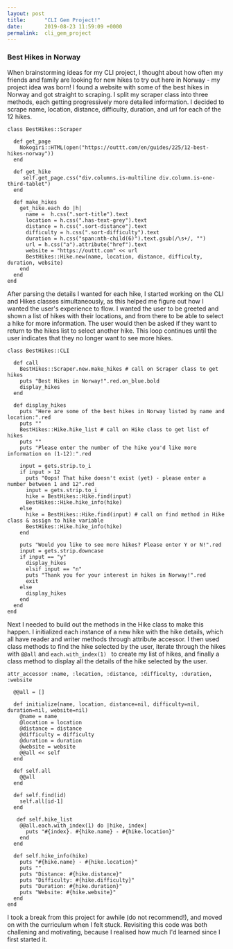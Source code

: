 ```yaml
---
layout: post
title:      "CLI Gem Project!"
date:       2019-08-23 11:59:09 +0000
permalink:  cli_gem_project
---
```


### Best Hikes in Norway


When brainstorming ideas for my CLI project, I thought about how often my friends and family are looking for new hikes to try out here in Norway - my project idea was born! I found a website with some of the best hikes in Norway and got straight to scraping. I split my scraper class into three methods, each getting progressively more detailed information. I decided to scrape name, location, distance, difficulty, duration, and url for each of the 12 hikes. 

```
class BestHikes::Scraper

  def get_page
    Nokogiri::HTML(open("https://outtt.com/en/guides/225/12-best-hikes-norway"))
  end

  def get_hike
     self.get_page.css("div.columns.is-multiline div.column.is-one-third-tablet")
  end

  def make_hikes
    get_hike.each do |h| 
      name =  h.css(".sort-title").text
      location = h.css(".has-text-grey").text
      distance = h.css(".sort-distance").text
      difficulty = h.css(".sort-difficulty").text
      duration = h.css("span:nth-child(6)").text.gsub(/\s+/, "")
      url = h.css("a").attribute("href").text
      website = "https://outtt.com" << url
      BestHikes::Hike.new(name, location, distance, difficulty, duration, website)
    end
  end
end
```

After parsing the details I wanted for each hike, I started working on the CLI and Hikes classes simultaneously, as this helped me figure out how I wanted the user's experience to flow. I wanted the user to be greeted and shown a list of hikes with their locations, and from there to be able to select a hike for more information. The user would then be asked if they want to return to the hikes list to select another hike. This loop continues until the user indicates that they no longer want to see more hikes.

```
class BestHikes::CLI

  def call
    BestHikes::Scraper.new.make_hikes # call on Scraper class to get hikes
    puts "Best Hikes in Norway!".red.on_blue.bold
    display_hikes
  end

  def display_hikes
    puts "Here are some of the best hikes in Norway listed by name and location:".red
    puts ""
    BestHikes::Hike.hike_list # call on Hike class to get list of hikes
    puts ""
    puts "Please enter the number of the hike you'd like more information on (1-12):".red

    input = gets.strip.to_i
    if input > 12
      puts "Oops! That hike doesn't exist (yet) - please enter a number between 1 and 12".red
      input = gets.strip.to_i
      hike = BestHikes::Hike.find(input)
      BestHikes::Hike.hike_info(hike)
    else
      hike = BestHikes::Hike.find(input) # call on find method in Hike class & assign to hike variable
      BestHikes::Hike.hike_info(hike)
    end

    puts "Would you like to see more hikes? Please enter Y or N!".red
    input = gets.strip.downcase
    if input == "y"
      display_hikes
      elsif input == "n"
      puts "Thank you for your interest in hikes in Norway!".red
      exit
    else
      display_hikes
    end
  end
end
```

Next I needed to build out the methods in the Hike class to make this happen. I initialized each instance of a new hike with the hike details, which all have reader and writer methods through attribute accessor. I then used class methods to find the hike selected by the user, iterate through the hikes with `@@all`  and `each.with_index(1) `  to create my list of hikes, and finally a class method to display all the details of the hike selected by the user.

```
attr_accessor :name, :location, :distance, :difficulty, :duration, :website

  @@all = []

  def initialize(name, location, distance=nil, difficulty=nil, duration=nil, website=nil)
    @name = name
    @location = location
    @distance = distance
    @difficulty = difficulty
    @duration = duration
    @website = website
    @@all << self
  end

  def self.all
    @@all
  end

  def self.find(id)
    self.all[id-1]
  end

   def self.hike_list
    @@all.each.with_index(1) do |hike, index|
      puts "#{index}. #{hike.name} - #{hike.location}"
    end
  end

  def self.hike_info(hike)
    puts "#{hike.name} - #{hike.location}"
    puts ""
    puts "Distance: #{hike.distance}"
    puts "Difficulty: #{hike.difficulty}"
    puts "Duration: #{hike.duration}"
    puts "Website: #{hike.website}"
  end
end
```

I took a break from this project for awhile (do not recommend!), and moved on with the curriculum when I felt stuck. Revisiting this code was both challening and motivating, because I realised how much I'd learned since I first started it.








